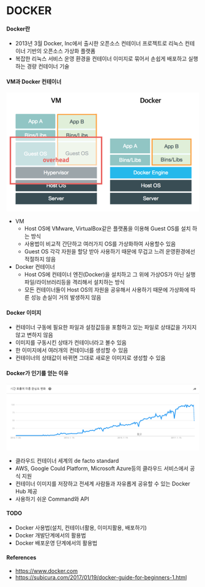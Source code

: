 # DOCKER

#### Docker란
- 2013년 3월 Docker, Inc에서 출시한 오픈소스 컨테이너 프로젝트로 리눅스 컨테이너 기반의 오픈소스 가상화 플랫폼
- 복잡한 리눅스 서비스 운영 환경을 컨테이너 이미지로 묶어서 손쉽게 배포하고 실행하는 경량 컨테이너 기술

#### VM과 Docker 컨테이너
![Alt text](vm-vs-docker.png)
* VM
    - Host OS에 VMware, VirtualBox같은 플랫폼을 이용해 Guest OS를 설치 하는 방식
    - 사용법이 비교적 간단하고 여러가지 OS를 가상화하여 사용할수 있음
    - Guest OS 각각 자원을 할당 받아 사용하기 때문에 무겁고 느려 운영환경에선 적절하지 않음
* Docker 컨테이너
    - Host OS에 컨테이너 엔진(Docker)을 설치하고 그 위에 가상OS가 아닌 실행파일/라이브러리등을 격리해서 설치하는 방식
    - 모든 컨테이너들이 Host OS의 자원을 공유해서 사용하기 때문에 가상화에 따른 성능 손실이 거의 발생하지 않음
    
#### Docker 이미지
- 컨테이너 구동에 필요한 파일과 설정값등을 포함하고 있는 파일로 상태값을 가지지 않고 변하지 않음
- 이미지를 구동시킨 상태가 컨테이너라고 볼수 있음
- 한 이미지에서 여러개의 컨테이너를 생성할 수 있음
- 컨테이너의 상태값이 바뀌면 그대로 새로운 이미지로 생성할 수 있음

#### Docker가 인기를 얻는 이유
![Alt text](dockerTrend.PNG)
- 클라우드 컨테이너 세계의 de facto standard
- AWS, Google Could Platform, Microsoft Azure등의 클라우드 서비스에서 공식 지원
- 컨테이너 이미지를 저장하고 전세계 사람들과 자유롭게 공유할 수 있는 Docker Hub 제공
- 사용하기 쉬운 Command와 API

#### TODO
- Docker 사용법(설치, 컨테이너활용, 이미지활용, 배포하기)
- Docker 개발단계에서의 활용법
- Docker 배포운영 단계에서의 활용법
    
#### References
- https://www.docker.com
- https://subicura.com/2017/01/19/docker-guide-for-beginners-1.html
